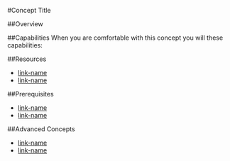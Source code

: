 #Concept Title

##Overview

##Capabilities
When you are comfortable with this concept you will these capabilities:

##Resources
* [link-name](link.com)
* [link-name](link.com)

##Prerequisites 
* [link-name](link.com)
* [link-name](link.com)

##Advanced Concepts
* [link-name](link.com)
* [link-name](link.com)


